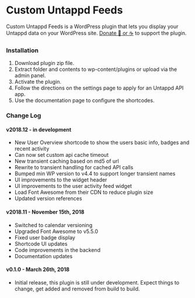# Custom Untappd Feeds
Custom Untappd Feeds is a WordPress plugin that lets you display your Untappd data on your WordPress site. [Donate :beers: or :coffee:](https://ko-fi.com/alexjustesen) to support the plugin.

### Installation

1. Download plugin zip file.
2. Extract folder and contents to wp-content/plugins or upload via the admin panel.
3. Activate the plugin.
4. Follow the directions on the settings page to apply for an Untappd API app.
5. Use the documentation page to configure the shortcodes.

### Change Log

#### v2018.12 - in development
* New User Overview shortcode to show the users basic info, badges and recent activity
* Can now set custom api cache timeout
* New transient caching based on md5 of url
* Rewrite to transient handling for cached API calls
* Bumped min WP version to v4.4 to support longer transient names
* UI improvements to the widget header
* UI improvements to the user activity feed widget
* Load Font Awesome from their CDN to reduce plugin size
* Updated version references

#### v2018.11 - November 15th, 2018
* Switched to calendar versioning
* Upgraded Font Awesome to v5.5.0
* Fixed user badge display
* Shortcode UI updates
* Code improvements in the backend
* Documentation updates

#### v0.1.0 - March 26th, 2018
* Initial release, this plugin is still under development. Expect things to change, get added and removed from build to build.

